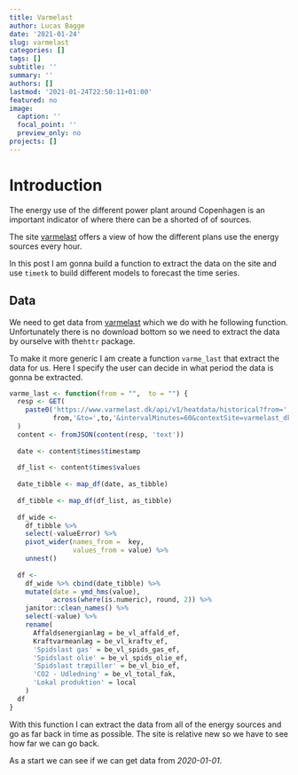 ```yaml
---
title: Varmelast
author: Lucas Bagge
date: '2021-01-24'
slug: varmelast
categories: []
tags: []
subtitle: ''
summary: ''
authors: []
lastmod: '2021-01-24T22:50:11+01:00'
featured: no
image:
  caption: ''
  focal_point: ''
  preview_only: no
projects: []
---
```







# Introduction

The energy use of the different power plant around Copenhagen is an important
indicator of where there can be a shorted of of sources.

The site [varmelast](https://www.varmelast.dk/) offers a view of how the different
plans use the energy sources every hour.

In this post I am gonna build a function to extract the data on the site and
use `timetk` to build different models to forecast the time series.


## Data

We need to get data from [varmelast](https://www.varmelast.dk/) which we do with 
he following function. Unfortunately there is no download bottom so we need to
extract the data by ourselve with the`httr` package.

To make it more generic I am create a function `varme_last` that extract the data for us.
Here I specify the user can decide in what period the data is gonna be extracted.



```r
varme_last <- function(from = "",  to = "") {
  resp <- GET(
    paste0('https://www.varmelast.dk/api/v1/heatdata/historical?from=',
           from,'&to=',to,'&intervalMinutes=60&contextSite=varmelast_dk')
  )
  content <- fromJSON(content(resp, 'text'))
  
  date <- content$times$timestamp
  
  df_list <- content$times$values
  
  date_tibble <- map_df(date, as_tibble)
  
  df_tibble <- map_df(df_list, as_tibble)
  
  df_wide <-
    df_tibble %>%
    select(-valueError) %>%
    pivot_wider(names_from =  key,
                values_from = value) %>%
    unnest()
  
  df <-
    df_wide %>% cbind(date_tibble) %>%
    mutate(date = ymd_hms(value),
           across(where(is.numeric), round, 2)) %>% 
    janitor::clean_names() %>%
    select(-value) %>%
    rename(
      Affaldsenergianlæg = be_vl_affald_ef,
      Kraftvarmeanlæg = be_vl_kraftv_ef,
      'Spidslast gas' = be_vl_spids_gas_ef,
      'Spidslast olie' = be_vl_spids_olie_ef,
      'Spidslast træpiller' = be_vl_bio_ef,
      'CO2 - Udledning' = be_vl_total_fak,
      'Lokal produktion' = local
    )
  df
}
```

With this function I can extract the data from all of the energy sources and
go as far back in time as possible. The site is relative new so we have to
see how far we can go back. 

As a start we can see if we can get data from *2020-01-01*.









